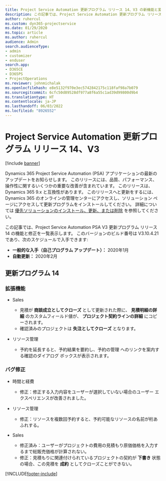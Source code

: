 ```yaml
---
title: Project Service Automation 更新プログラム リリース 14、V3 の新機能と変更点
description: この記事では、Project Service Automation 更新プログラム リリース 14 V3 で新しい点について説明します。
author: ruhercul
ms.custom: dyn365-projectservice
ms.date: 01/29/2020
ms.topic: article
ms.author: ruhercul
audience: Admin
search.audienceType:
- admin
- customizer
- enduser
search.app:
- D365CE
- D365PS
- ProjectOperations
ms.reviewer: johnmichalak
ms.openlocfilehash: e8e5132f970e3ec5742842175c118faf98a7b079
ms.sourcegitcommit: 6cfc50d89528df977a8f6a55c1ad39d99800d9b4
ms.translationtype: HT
ms.contentlocale: ja-JP
ms.lasthandoff: 06/03/2022
ms.locfileid: "8926552"
---
```

# <a name="project-service-automation-update-release-14-v3"></a>Project Service Automation 更新プログラム リリース 14、V3

[!include [banner](../includes/psa-now-project-operations.md)]

Dynamics 365 Project Service Automation (PSA) アプリケーションの最新のアップデートをお知らせします。 このリリースには、品質、パフォーマンス、操作性に関するいくつかの重要な改善が含まれています。 このリリースは、Dynamics 365 9.x と互換性があります。 このリリースへと更新をするには、Dynamics 365 のオンラインの管理センターにアクセスし、ソリューション ページにアクセスして更新プログラムをインストールしてください。 詳細については [優先ソリューションのインストール、更新、または削除](/power-platform/admin/install-remove-preferred-solution) を参照してください。

この記事では、Project Service Automation PSA V3 更新プログラム リリース 14 の機能と修正を一覧表示します。 このバージョンのビルド番号は V3.10.4.21 であり、次のスケジュールで入手できます:

- **一般的な入手（自己プログラム アップデート）：** 2020年1月
- **自動更新：** 2020年2月

## <a name="update-release-14"></a>更新プログラム 14

### <a name="enhancements"></a>拡張機能

- Sales

     - 見積が **商談成立としてクローズ** として更新された際に、 **見積明細の詳細** のカスタムフィールド値が、 **プロジェクト契約ラインの詳細** にコピーされます。
     - 確認済みのプロジェクトは **失注としてクローズ** となります。

- リソース管理

     - 予約を延長すると、予約結果を要約し、予約の管理 へのリンクを案内する確認のダイアログ ボックスが表示されます。


### <a name="bug-fixes"></a>バグ修正

- 時間と経費

     - 修正：修正する入力内容をユーザーが選択していない場合のユーザー エクスペリエンスが改善されました。

- リソース管理

     - 修正：リソースを複数回予約すると、予約可能なリソースの名前が桁あふれする。

- Sales

     - 修正済み：ユーザーがプロジェクトの費用の見積もり原価価格を入力するまで総販売価格が計算されない。
     - 修正：見積もりに関連付けられているプロジェクトの契約が **下書き** 状態の場合、この見積を **成約** としてクローズことができない。



[!INCLUDE[footer-include](../includes/footer-banner.md)]

